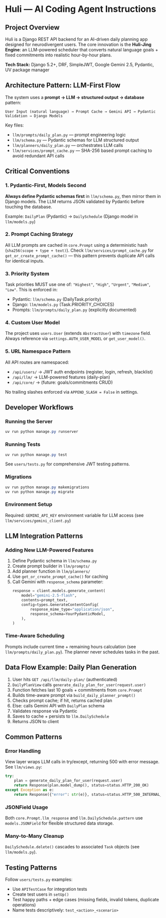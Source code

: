 # Huli — AI Coding Agent Instructions

## Project Overview
Huli is a Django REST API backend for an AI-driven daily planning app designed for neurodivergent users. The core innovation is the **Huli-Jing Engine**: an LLM-powered scheduler that converts natural language goals + fixed commitments into realistic hour-by-hour plans.

**Tech Stack:** Django 5.2+, DRF, SimpleJWT, Google Gemini 2.5, Pydantic, UV package manager

## Architecture Pattern: LLM-First Flow

The system uses a **prompt → LLM → structured output → database** pattern:

```
User Input (natural language) → Prompt Cache → Gemini API → Pydantic Validation → Django Models
```

Key files:
- `llm/prompts/daily_plan.py` — prompt engineering logic
- `llm/schema.py` — Pydantic schemas for LLM structured output
- `llm/planners/daily_plan.py` — orchestrates LLM calls
- `llm/services/prompt_cache.py` — SHA-256 based prompt caching to avoid redundant API calls

## Critical Conventions

### 1. Pydantic-First, Models Second
**Always define Pydantic schemas first** in `llm/schema.py`, then mirror them in Django models. The LLM returns JSON validated by Pydantic before touching the database.

Example: `DailyPlan` (Pydantic) → `DailySchedule` (Django model in `llm/models.py`)

### 2. Prompt Caching Strategy
All LLM prompts are cached in `core.Prompt` using a deterministic hash (`sha256(scope + type + text)`). Check `llm/services/prompt_cache.py` for `get_or_create_prompt_cache()` — this pattern prevents duplicate API calls for identical inputs.

### 3. Priority System
Task priorities MUST use one of: `"Highest"`, `"High"`, `"Urgent"`, `"Medium"`, `"Low"`. This is enforced in:
- Pydantic: `llm/schema.py` (DailyTask.priority)
- Django: `llm/models.py` (Task.PRIORITY_CHOICES)
- Prompts: `llm/prompts/daily_plan.py` (explicitly documented)

### 4. Custom User Model
The project uses `users.User` (extends `AbstractUser`) with `timezone` field. Always reference via `settings.AUTH_USER_MODEL` or `get_user_model()`.

### 5. URL Namespace Pattern
All API routes are namespaced:
- `/api/users/` → JWT auth endpoints (register, login, refresh, blacklist)
- `/api/llm/` → LLM-powered features (daily-plan)
- `/api/core/` → (future: goals/commitments CRUD)

No trailing slashes enforced via `APPEND_SLASH = False` in settings.

## Developer Workflows

### Running the Server
```powershell
uv run python manage.py runserver
```

### Running Tests
```powershell
uv run python manage.py test
```
See `users/tests.py` for comprehensive JWT testing patterns.

### Migrations
```powershell
uv run python manage.py makemigrations
uv run python manage.py migrate
```

### Environment Setup
Required: `GEMINI_API_KEY` environment variable for LLM access (see `llm/services/gemini_client.py`)

## LLM Integration Patterns

### Adding New LLM-Powered Features
1. Define Pydantic schema in `llm/schema.py`
2. Create prompt builder in `llm/prompts/`
3. Add planner function in `llm/planners/`
4. Use `get_or_create_prompt_cache()` for caching
5. Call Gemini with `response_schema` parameter:
   ```python
   response = client.models.generate_content(
       model="gemini-2.5-flash",
       contents=prompt_text,
       config=types.GenerateContentConfig(
           response_mime_type="application/json",
           response_schema=YourPydanticModel,
       ),
   )
   ```

### Time-Aware Scheduling
Prompts include current time + remaining hours calculation (see `llm/prompts/daily_plan.py`). The planner never schedules tasks in the past.

## Data Flow Example: Daily Plan Generation

1. User hits `GET /api/llm/daily-plan/` (authenticated)
2. `DailyPlanView` calls `generate_daily_plan_for_user(request.user)`
3. Function fetches last 10 goals + commitments from `core.Prompt`
4. Builds time-aware prompt via `build_daily_planner_prompt()`
5. Checks prompt cache; if hit, returns cached plan
6. Else: calls Gemini API with `DailyPlan` schema
7. Validates response via Pydantic
8. Saves to cache + persists to `llm.DailySchedule`
9. Returns JSON to client

## Common Patterns

### Error Handling
View layer wraps LLM calls in try/except, returning 500 with error message. See `llm/views.py`:
```python
try:
    plan = generate_daily_plan_for_user(request.user)
    return Response(plan.model_dump(), status=status.HTTP_200_OK)
except Exception as e:
    return Response({"error": str(e)}, status=status.HTTP_500_INTERNAL_SERVER_ERROR)
```

### JSONField Usage
Both `core.Prompt.llm_response` and `llm.DailySchedule.pattern` use `models.JSONField` for flexible structured data storage.

### Many-to-Many Cleanup
`DailySchedule.delete()` cascades to associated `Task` objects (see `llm/models.py`).

## Testing Patterns
Follow `users/tests.py` examples:
- Use `APITestCase` for integration tests
- Create test users in `setUp()`
- Test happy paths + edge cases (missing fields, invalid tokens, duplicate operations)
- Name tests descriptively: `test_<action>_<scenario>`
